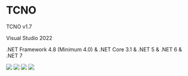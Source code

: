 # TCNO
  <p>TCNO v1.7</p>
  <p>Visual Studio 2022</p>
  <p>.NET Framework 4.8 (Minimum 4.0) & .NET Core 3.1 & .NET 5 & .NET 6 & .NET 7</p>
  <img src="https://raw.githubusercontent.com/Taiizor/TCNO/master/.screenshots/UI_1.png" />
  <img src="https://raw.githubusercontent.com/Taiizor/TCNO/master/.screenshots/UI_2.png" />
  <img src="https://raw.githubusercontent.com/Taiizor/TCNO/master/.screenshots/UI_3.png" />
  <img src="https://raw.githubusercontent.com/Taiizor/TCNO/master/.screenshots/UI_4.png" />